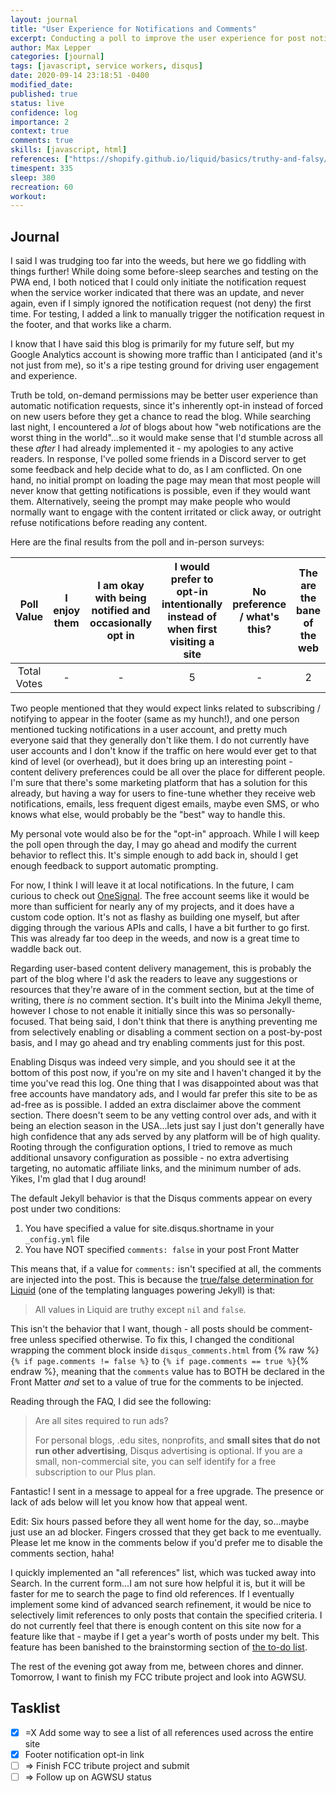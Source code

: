```yaml
---
layout: journal
title: "User Experience for Notifications and Comments"
excerpt: Conducting a poll to improve the user experience for post notifications, and exploring selectively adding Disqus to posts.
author: Max Lepper
categories: [journal]
tags: [javascript, service workers, disqus]
date: 2020-09-14 23:18:51 -0400
modified_date:
published: true
status: live
confidence: log
importance: 2
context: true
comments: true
skills: [javascript, html]
references: ["https://shopify.github.io/liquid/basics/truthy-and-falsy/","https://onesignal.com/webpush"]
timespent: 335
sleep: 380
recreation: 60
workout:
---
```


## Journal

I said I was trudging too far into the weeds, but here we go fiddling with things further! While doing some before-sleep searches and testing on the PWA end, I both noticed that I could only initiate the notification request when the service worker indicated that there was an update, and never again, even if I simply ignored the notification request (not deny) the first time. For testing, I added a link to manually trigger the notification request in the footer, and that works like a charm.

I know that I have said this blog is primarily for my future self, but my Google Analytics account is showing more traffic than I anticipated (and it's not just from me), so it's a ripe testing ground for driving user engagement and experience.

Truth be told, on-demand permissions may be better user experience than automatic notification requests, since it's inherently opt-in instead of forced on new users before they get a chance to read the blog. While searching last night, I encountered a _lot_ of blogs about how "web notifications are the worst thing in the world"...so it would make sense that I'd stumble across all these _after_ I had already implemented it - my apologies to any active readers. In response, I've polled some friends in a Discord server to get some feedback and help decide what to do, as I am conflicted. On one hand, no initial prompt on loading the page may mean that most people will never know that getting notifications is possible, even if they would want them. Alternatively, seeing the prompt may make people who would normally want to engage with the content irritated or click away, or outright refuse notifications before reading any content.

Here are the final results from the poll and in-person surveys:

| Poll Value  | I enjoy them | I am okay with being notified and occasionally opt in | I would prefer to opt-in intentionally instead of when first visiting a site | No preference / what's this? | The are the bane of the web |
| :---------: | :----------: | :---------------------------------------------------: | :--------------------------------------------------------------------------: | :--------------------------: | :-------------------------: |
| Total Votes | -            | -                                                     | 5                                                                            | -                            | 2                           |

Two people mentioned that they would expect links related to subscribing / notifying to appear in the footer (same as my hunch!), and one person mentioned tucking notifications in a user account, and pretty much everyone said that they generally don't like them. I do not currently have user accounts and I don't know if the traffic on here would ever get to that kind of level (or overhead), but it does bring up an interesting point - content delivery preferences could be all over the place for different people. I'm sure that there's some marketing platform that has a solution for this already, but having a way for users to fine-tune whether they receive web notifications, emails, less frequent digest emails, maybe even SMS, or who knows what else, would probably be the "best" way to handle this.

My personal vote would also be for the "opt-in" approach. While I will keep the poll open through the day, I may go ahead and modify the current behavior to reflect this. It's simple enough to add back in, should I get enough feedback to support automatic prompting.

For now, I think I will leave it at local notifications. In the future, I cam curious to check out [OneSignal]({{page.references[1]}}). The free account seems like it would be more than sufficient for nearly any of my projects, and it does have a custom code option. It's not as flashy as building one myself, but after digging through the various APIs and calls, I have a bit further to go first. This was already far too deep in the weeds, and now is a great time to waddle back out.

Regarding user-based content delivery management, this is probably the part of the blog where I'd ask the readers to leave any suggestions or resources that they're aware of in the comment section, but at the time of writing, there _is_ no comment section. It's built into the Minima Jekyll theme, however I chose to not enable it initially since this was so personally-focused. That being said, I don't think that there is anything preventing me from selectively enabling or disabling a comment section on a post-by-post basis, and I may go ahead and try enabling comments just for this post.

Enabling Disqus was indeed very simple, and you should see it at the bottom of this post now, if you're on my site and I haven't changed it by the time you've read this log. One thing that I was disappointed about was that free accounts have mandatory ads, and I would far prefer this site to be as ad-free as is possible. I added an extra disclaimer above the comment section. There doesn't seem to be any vetting control over ads, and with it being an election season in the USA...lets just say I just don't generally have high confidence that any ads served by any platform will be of high quality. Rooting through the configuration options, I tried to remove as much additional unsavory configuration as possible - no extra advertising targeting, no automatic affiliate links, and the minimum number of ads. Yikes, I'm glad that I dug around!

The default Jekyll behavior is that the Disqus comments appear on every post under two conditions:

1. You have specified a value for site.disqus.shortname in your `_config.yml` file
2. You have NOT specified `comments: false` in your post Front Matter

This means that, if a value for `comments:` isn't specified at all, the comments are injected into the post. This is because the [true/false determination for Liquid]({{page.references[0]}}) (one of the templating languages powering Jekyll) is that:

>All values in Liquid are truthy except `nil` and `false`.

This isn't the behavior that I want, though - all posts should be comment-free unless specified otherwise. To fix this, I changed the conditional wrapping the comment block inside `disqus_comments.html` from {% raw %}`{% if page.comments != false %}` to `{% if page.comments == true %}`{% endraw %}, meaning that the `comments` value has to BOTH be declared in the Front Matter _and_ set to a value of true for the comments to be injected.

Reading through the FAQ, I did see the following:

>Are all sites required to run ads?
>
>For personal blogs, .edu sites, nonprofits, and **small sites that do not run other advertising**, Disqus advertising is optional. If you are a small, non-commercial site, you can self identify for a free subscription to our Plus plan.

Fantastic! I sent in a message to appeal for a free upgrade. The presence or lack of ads below will let you know how that appeal went.

Edit: Six hours passed before they all went home for the day, so...maybe just use an ad blocker. Fingers crossed that they get back to me eventually. Please let me know in the comments below if you'd prefer me to disable the comments section, haha!

I quickly implemented an "all references" list, which was tucked away into Search. In the current form...I am not sure how helpful it is, but it will be faster for me to search the page to find old references. If I eventually implement some kind of advanced search refinement, it would be nice to selectively limit references to only posts that contain the specified criteria. I do not currently feel that there is enough content on this site now for a feature like that - maybe if I get a year's worth of posts under my belt. This feature has been banished to the brainstorming section of [the to-do list]({{site.baseurl}}/todo/#improvements).

The rest of the evening got away from me, between chores and dinner. Tomorrow, I want to finish my FCC tribute project and look into AGWSU.

## Tasklist

- [x] <span title="Task carried over from previous day">=X</span> Add some way to see a list of all references used across the entire site
- [x] Footer notification opt-in link
- [ ] <span title="Task to be added to next entry">=></span> Finish FCC tribute project and submit
- [ ] <span title="Task to be added to next entry">=></span> Follow up on AGWSU status